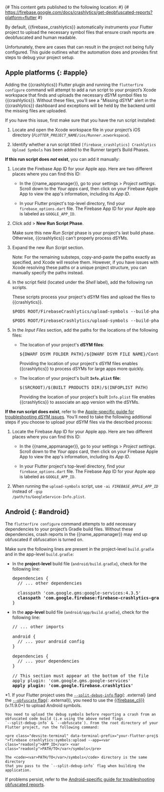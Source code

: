 {# This content gets published to the following location:                                  #}
{#   https://firebase.google.com/docs/crashlytics/get-deobfuscated-reports?platform=flutter #}

By default, {{firebase_crashlytics}} automatically instruments your Flutter
project to upload the necessary symbol files that ensure crash reports are
deobfuscated and human readable.

Unfortunately, there are cases that can result in the project not being fully
configured. This guide outlines what the automation does and provides first
steps to debug your project setup.

## Apple platforms {: #apple}

Adding the {{crashlytics}} Flutter plugin and running the
`flutterfire configure` command will attempt to add a run script to your
project’s Xcode workspace that finds and uploads the necessary dSYM symbol files
to {{crashlytics}}. Without these files, you’ll see a "Missing dSYM" alert in
the {{crashlytics}} dashboard and exceptions will be held by the backend until
the missing files are uploaded.

If you have this issue, first make sure that you have the run script installed:

1.  Locate and open the Xcode workspace file in your project’s iOS directory
    (<code><var>FLUTTER_PROJECT_NAME</var>/ios/Runner.xcworkspace</code>).

1.  Identify whether a run script titled
    `[firebase_crashlytics] Crashlytics Upload Symbols` has been added to the
    Runner target’s Build Phases.

**If this run script does _not_ exist**, you can add it manually:

1.  Locate the Firebase App ID for your Apple app. Here are two different places
    where you can find this ID:

    * In the {{name_appmanager}}, go to your
      <nobr><span class="material-icons">settings</span> > _Project settings_</nobr>.
      Scroll down to the _Your apps_ card, then click on your
      Firebase Apple App to view the app's information, including its _App ID_.

    * In your Flutter project's top-level directory, find your
      `firebase_options.dart` file. The Firebase App ID for your Apple app is
      labeled as `GOOGLE_APP_ID`.

1.  Click <span class="material-icons">add</span> >
    **New Run Script Phase**.

    Make sure this new _Run Script_ phase is your project's last build
    phase. Otherwise, {{crashlytics}} can't properly process dSYMs.

1.  Expand the new _Run Script_ section.

    Note: For the remaining substeps, copy-and-paste the paths exactly as
    specified, and Xcode will resolve them. However, if you have issues with
    Xcode resolving these paths or a unique project structure, you can
    manually specify the paths instead.

1.  In the script field (located under the _Shell_ label), add the
    following run scripts.

    These scripts process your project's dSYM files and upload the files to
    {{crashlytics}}.

    <pre class="devsite-click-to-copy">$PODS_ROOT/FirebaseCrashlytics/upload-symbols --build-phase --validate -ai <var>FIREBASE_APPLE_APP_ID</var></pre>

    <pre class="devsite-click-to-copy">$PODS_ROOT/FirebaseCrashlytics/upload-symbols --build-phase -ai <var>FIREBASE_APPLE_APP_ID</var></pre>

1.  In the _Input Files_ section, add the paths for the locations of the
    following files:

    * The location of your project's **dSYM files**:

      <pre class="devsite-click-to-copy">${DWARF_DSYM_FOLDER_PATH}/${DWARF_DSYM_FILE_NAME}/Contents/Resources/DWARF/${TARGET_NAME}</pre>

      Providing the location of your project's dSYM files enables
      {{crashlytics}} to process dSYMs for large apps more quickly.

    * The location of your project's built **`Info.plist` file**:

      <pre class="devsite-click-to-copy">$(SRCROOT)/$(BUILT_PRODUCTS_DIR)/$(INFOPLIST_PATH)</pre>

      Providing the location of your project's built `Info.plist` file
      enables {{crashlytics}} to associate an app version with the dSYMs.

**If the run script does exist**, refer to the
[Apple-specific guide for troubleshooting dSYM issues](/docs/crashlytics/get-deobfuscated-reports?platform=ios).
You’ll need to take the following additional steps if you choose to upload your
dSYM files via the described process:

1.  Locate the Firebase App ID for your Apple app. Here are two different places
    where you can find this ID:

    * In the {{name_appmanager}}, go to your
      <nobr><span class="material-icons">settings</span> > _Project settings_</nobr>.
      Scroll down to the _Your apps_ card, then click on your
      Firebase Apple App to view the app's information, including its _App ID_.

    * In your Flutter project's top-level directory, find your
      `firebase_options.dart` file. The Firebase App ID for your Apple app is
      labeled as `GOOGLE_APP_ID`.

1.  When running the `upload-symbols` script, use
    <code><nobr>-ai <var>FIREBASE_APPLE_APP_ID</var></nobr></code> instead of
    <nobr><code>-gsp /path/to/GoogleService-Info.plist</code></nobr>.


## Android {: #android}

The `flutterfire configure` command attempts to add necessary dependencies to
your project’s Gradle build files. Without these dependencies, crash reports in
the {{name_appmanager}} may end up obfuscated if obfuscation is turned on.

Make sure the following lines are present in the project-level `build.gradle`
and in the app-level `build.gradle`:

* In the **project-level** build file (`android/build.gradle`), check for the
  following line:

  <pre class="prettyprint">
  dependencies {
    // ... other dependencies

    classpath 'com.google.gms:google-services:4.3.5'
    <strong>classpath 'com.google.firebase:firebase-crashlytics-gradle:2.7.1'</strong>
  }
  </pre>

* In the **app-level** build file (`android/app/build.gradle`), check for the
  following line:

  <pre class="prettyprint">
  // ... other imports

  android {
    // ... your android config
  }

  dependencies {
    // ... your dependencies
  }

  // This section must appear at the bottom of the file
  apply plugin: 'com.google.gms.google-services'
  <strong>apply plugin: 'com.google.firebase.crashlytics'</strong>
  </pre>

*1.  If your Flutter project uses the
    [`--split-debug-info` flag](https://docs.flutter.dev/perf/app-size#reducing-app-size){: .external}
    (and the
    [`--obfuscate` flag](https://docs.flutter.dev/deployment/obfuscate){: .external}),
    you need to use the [{{firebase_cli}}](/docs/cli) (v.11.9.0+) to upload
    Android symbols.

    You need to upload the debug symbols before reporting a crash from an obfuscated code build (i.e using the above noted flags
    `--split-debug-info` & `--obfuscate`). From the root directory of your Flutter project, run the following command:

    <pre class="devsite-terminal" data-terminal-prefix="your-flutter-proj$ ">firebase crashlytics:symbols:upload --app=<var class="readonly">APP_ID</var> <var class="readonly">PATH/TO</var>/symbols</pre>

    The <code><var>PATH/TO</var>/symbols</code> directory is the same directory
    that you pass to the `--split-debug-info` flag when building the application.

If problems persist, refer to the
[Android-specific guide for troubleshooting obfuscated reports](/docs/crashlytics/get-deobfuscated-reports?platform=android).
